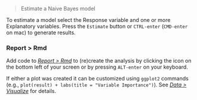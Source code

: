 > Estimate a Naive Bayes model

To estimate a model select the Response variable and one or more Explanatory variables. Press the `Estimate` button or `CTRL-enter` (`CMD-enter` on mac) to generate results. 

### Report > Rmd

Add code to <a href="https://radiant-rstats.github.io/docs/data/report.html" target="_blank">_Report > Rmd_</a> to (re)create the analysis by clicking the <i title="report results" class="fa fa-edit"></i> icon on the bottom left of your screen or by pressing `ALT-enter` on your keyboard. 

If either a plot was created it can be customized using `ggplot2` commands (e.g., `plot(result) + labs(title = "Variable Importance")`). See <a href="https://radiant-rstats.github.io/docs/data/visualize.html" target="_blank">_Data > Visualize_</a> for details.

